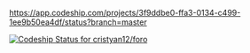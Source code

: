 https://app.codeship.com/projects/3f9ddbe0-ffa3-0134-c499-1ee9b50ea4df/status?branch=master

[ ![Codeship Status for cristyan12/foro](https://app.codeship.com/projects/3f9ddbe0-ffa3-0134-c499-1ee9b50ea4df/status?branch=master)](https://app.codeship.com/projects/212357)
